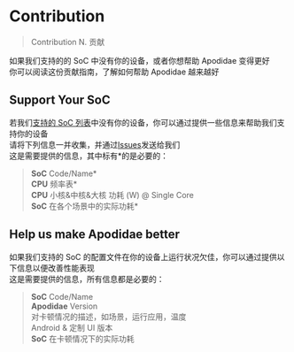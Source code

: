 # Contribution
> Contribution N. 贡献

如果我们支持的的 SoC 中没有你的设备，或者你想帮助 Apodidae 变得更好  
你可以阅读这份贡献指南，了解如何帮助 Apodidae 越来越好
## Support Your SoC
若我们[支持的 SoC 列表](https://apodidae.nalanyinyun.ml/SoC.html)中没有你的设备，你可以通过提供一些信息来帮助我们支持你的设备  
请将下列信息一并收集，并通过[Issues](https://github.com/naranyinyun/Apodidae/issues)发送给我们  
这是需要提供的信息，其中标有*的是必要的：
> **SoC** Code/Name*   
> **CPU** 频率表*  
> **CPU** 小核&中核&大核 功耗 (W) @ Single Core  
> **SoC** 在各个场景中的实际功耗*

## Help us make Apodidae better
如果我们支持的 SoC 的配置文件在你的设备上运行状况欠佳，你可以通过提供以下信息以便改善性能表现  
这是需要提供的信息，所有信息都是必要的：  
> **SoC** Code/Name  
> **Apodidae** Version  
> 对卡顿情况的描述，如场景，运行应用，温度  
> Android & 定制 UI 版本  
> **SoC** 在卡顿情况下的实际功耗  
